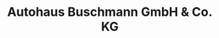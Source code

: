 ---
title: "Autohaus Buschmann GmbH & Co. KG"
url: /herford/autohaus-buschmann-gmbh-und-co-kg/
shop: Autohaus
---